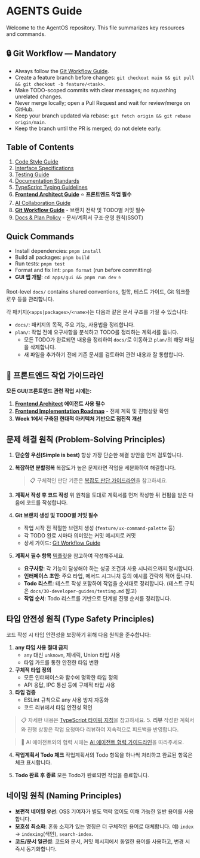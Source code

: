 # AGENTS Guide

Welcome to the AgentOS repository. This file summarizes key resources and commands.

## 🔒 Git Workflow — Mandatory

- Always follow the [Git Workflow Guide](docs/40-process-policy/git-workflow.md).
- Create a feature branch before changes: `git checkout main && git pull && git checkout -b feature/<task>`.
- Make TODO-scoped commits with clear messages; no squashing unrelated changes.
- Never merge locally; open a Pull Request and wait for review/merge on GitHub.
- Keep your branch updated via rebase: `git fetch origin && git rebase origin/main`.
- Keep the branch until the PR is merged; do not delete early.

## Table of Contents

1. [Code Style Guide](docs/30-developer-guides/code-style.md)
2. [Interface Specifications](docs/30-developer-guides/interface-spec.md)
3. [Testing Guide](docs/30-developer-guides/testing/README.md)
4. [Documentation Standards](docs/40-process-policy/documentation-standards.md)
5. [TypeScript Typing Guidelines](docs/30-developer-guides/typescript-typing-guidelines.md)
6. **[Frontend Architect Guide](.claude/agents/frontend-architect.md)** ⭐ **프론트엔드 작업 필수**
7. [AI Collaboration Guide](docs/30-developer-guides/ai-collaboration.md)
8. **[Git Workflow Guide](docs/40-process-policy/git-workflow.md)** - 브랜치 전략 및 TODO별 커밋 필수
9. [Docs & Plan Policy](docs/40-process-policy/docs-policy.md) - 문서/계획서 구조·운영 원칙(SSOT)

## Quick Commands

- Install dependencies: `pnpm install`
- Build all packages: `pnpm build`
- Run tests: `pnpm test`
- Format and fix lint: `pnpm format` (run before committing)
- **GUI 앱 개발**: `cd apps/gui && pnpm run dev` ⭐

Root-level `docs/` contains shared conventions, 철학, 테스트 가이드, Git 워크플로우 등을 관리합니다.

각 패키지(`<apps|packages>/<name>`)는 다음과 같은 문서 구조를 가질 수 있습니다:

- `docs/`: 패키지의 목적, 주요 기능, 사용법을 정리합니다.
- `plan/`: 작업 전에 요구사항을 분석하고 TODO를 정리하는 계획서를 둡니다.
  - 모든 TODO가 완료되면 내용을 정리하여 `docs/`로 이동하고 `plan/`의 해당 파일을 삭제합니다.
  - 새 파일을 추가하기 전에 기존 문서를 검토하여 관련 내용과 잘 통합합니다.

## 🎯 **프론트엔드 작업 가이드라인**

**모든 GUI/프론트엔드 관련 작업 시에는:**

1. **[Frontend Architect](.claude/agents/frontend-architect.md) 에이전트 사용 필수**
2. **[Frontend Implementation Roadmap](apps/gui/docs/frontend/roadmap.md)** - 전체 계획 및 진행상황 확인
3. **Week 1에서 구축된 현대적 아키텍처 기반으로 점진적 개선**

## 문제 해결 원칙 (Problem-Solving Principles)

1. **단순함 우선(Simple is best)**
   항상 가장 단순한 해결 방안을 먼저 검토합니다.
2. **복잡하면 분할정복**
   복잡도가 높은 문제라면 작업을 세분화하여 해결합니다.

   > 📋 구체적인 판단 기준은 [복잡도 판단 가이드라인](docs/30-developer-guides/complexity-guide.md)을 참고하세요.

3. **계획서 작성 후 코드 작성**
   위 원칙을 토대로 계획서를 먼저 작성한 뒤 컨펌을 받은 다음에 코드를 작성합니다.
4. **Git 브랜치 생성 및 TODO별 커밋 필수**
   - 작업 시작 전 적절한 브랜치 생성 (`feature/ux-command-palette` 등)
   - 각 TODO 완료 시마다 의미있는 커밋 메시지로 커밋
   - 상세 가이드: [Git Workflow Guide](docs/40-process-policy/git-workflow.md)
5. **계획서 필수 항목**
   [템플릿](docs/90-templates/PLAN_TEMPLATE.md)을 참고하여 작성해주세요.
   - **요구사항**: 각 기능이 달성해야 하는 성공 조건과 사용 시나리오까지 명시합니다.
   - **인터페이스 초안**: 주요 타입, 메서드 시그니처 등의 예시를 간략히 적어 둡니다.
   - **Todo 리스트**: 테스트 작성 포함하여 작업을 순서대로 정리합니다. (테스트 규칙은 `docs/30-developer-guides/testing.md` 참고)
   - **작업 순서**: Todo 리스트를 기반으로 단계별 진행 순서를 정리합니다.

## 타입 안전성 원칙 (Type Safety Principles)

코드 작성 시 타입 안전성을 보장하기 위해 다음 원칙을 준수합니다:

1. **any 타입 사용 절대 금지**
   - `any` 대신 `unknown`, 제네릭, Union 타입 사용
   - 타입 가드를 통한 안전한 타입 변환
2. **구체적 타입 정의**
   - 모든 인터페이스와 함수에 명확한 타입 정의
   - API 응답, IPC 통신 등에 구체적 타입 사용
3. **타입 검증**
   - ESLint 규칙으로 any 사용 방지 자동화
   - 코드 리뷰에서 타입 안전성 확인

> 📋 자세한 내용은 [TypeScript 타이핑 지침](docs/30-developer-guides/typescript-typing-guidelines.md)을 참고하세요. 5. **리뷰**
> 작성한 계획서와 진행 상황은 작업 요청마다 리뷰하여 지속적으로 피드백을 반영합니다.

> 🤝 AI 에이전트와의 협력 시에는 [AI 에이전트 협력 가이드라인](docs/30-developer-guides/ai-collaboration.md)을 따라주세요.

4. **작업계획서 Todo 체크**
   작업계획서의 Todo 항목을 하나씩 처리하고 완료된 항목은 체크 표시합니다.

5. **Todo 완료 후 종료**
   모든 Todo가 완료되면 작업을 종료합니다.

## 네이밍 원칙 (Naming Principles)

- **보편적 네이밍 우선**: OSS 기여자가 별도 맥락 없이도 이해 가능한 일반 용어를 사용합니다.
- **모호성 최소화**: 혼동 소지가 있는 명칭은 더 구체적인 용어로 대체합니다. 예) `index` → `indexing`(색인), `search-index`.
- **코드/문서 일관성**: 코드와 문서, 커밋 메시지에서 동일한 용어를 사용하고, 변경 시 즉시 동기화합니다.
